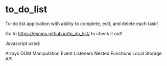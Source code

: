 # to_do_list
To-do list application with ability to complete, edit, and delete each task!

Go to https://esmps.github.io/to_do_list/ to check it out!

Javascript used: 

Arrays
DOM Manipulation
Event Listeners
Nested Functions
Local Storage API
